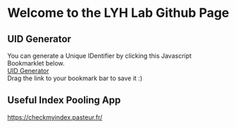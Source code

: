 # Welcome to the LYH Lab Github Page
## UID Generator
You can generate a Unique IDentifier by clicking this Javascript Bookmarklet below.  
<a href="javascript:
var today=new Date();
var epoch=Math.floor( today.getTime() / 1000 );
var epoch36=(epoch).toString(36).toUpperCase();
function myFunction() {
  alert('Your UID is: ' + epoch36 + '\nGenerated on ' + today );
};
myFunction();">UID Generator</a>  
Drag the link to your bookmark bar to save it :)

## Useful Index Pooling App
https://checkmyindex.pasteur.fr/
